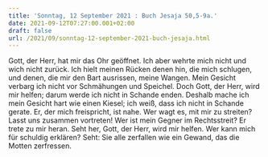 ```yaml
---
title: 'Sonntag, 12 September 2021 : Buch Jesaja 50,5-9a.'
date: 2021-09-12T07:27:00.001+02:00
draft: false
url: /2021/09/sonntag-12-september-2021-buch-jesaja.html
---
```


Gott, der Herr, hat mir das Ohr geöffnet. Ich aber wehrte mich nicht und wich nicht zurück. Ich hielt meinen Rücken denen hin, die mich schlugen, und denen, die mir den Bart ausrissen, meine Wangen. Mein Gesicht verbarg ich nicht vor Schmähungen und Speichel. Doch Gott, der Herr, wird mir helfen; darum werde ich nicht in Schande enden. Deshalb mache ich mein Gesicht hart wie einen Kiesel; ich weiß, dass ich nicht in Schande gerate. Er, der mich freispricht, ist nahe. Wer wagt es, mit mir zu streiten? Lasst uns zusammen vortreten! Wer ist mein Gegner im Rechtsstreit? Er trete zu mir heran. Seht her, Gott, der Herr, wird mir helfen. Wer kann mich für schuldig erklären? Seht: Sie alle zerfallen wie ein Gewand, das die Motten zerfressen.